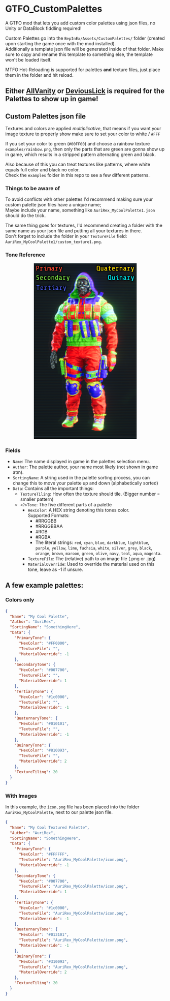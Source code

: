 # GTFO_CustomPalettes

A GTFO mod that lets you add custom color palettes using json files, no Unity or DataBlock fiddling required!

Custom Palettes go into the `BepInEx/Assets/CustomPalettes/` folder (created upon starting the game once with the mod installed).  
Additionally a template json file will be generated inside of that folder.
Make sure to copy and rename this template to something else, the template won't be loaded itself.

MTFO Hot-Reloading is supported for palettes **and** texture files, just place them in the folder and hit reload.

## **Either [AllVanity](https://thunderstore.io/c/gtfo/p/AuriRex/AllVanity/) or [DeviousLick](https://thunderstore.io/c/gtfo/p/Frog/DeviousLick/) is required for the Palettes to show up in game!**

## Custom Palettes json file

Textures and colors are applied *multiplicative*, that means if you want your image texture to properly show make sure to set your color to white / `#FFF`

If you set your color to green (`#00FF00`) and choose a rainbow texture `examples/rainbow.png`, then only the parts that are green are gonna show up in game, which results in a stripped pattern alternating green and black.

Also because of this you can treat textures like patterns, where white equals full color and black no color.  
Check the `examples` folder in this repo to see a few different patterns.

### Things to be aware of

To avoid conflicts with other palettes I'd recommend making sure your custom palette json files have a unique name;  
Maybe include your name, something like `AuriRex_MyCoolPalette1.json` should do the trick.

The same thing goes for textures, I'd recommend creating a folder with the same name as your json file and putting all your textures in there.  
Don't forget to include the folder in your `TextureFile` field: `AuriRex_MyCoolPalette1/custom_texture1.png`.

### Tone Reference

<p align="center">
  <img src="https://raw.githubusercontent.com/AuriRex/GTFO_CustomPalettes/main/palette_tone_ref.png" alt="Tone Reference"/>
</p>

### Fields
* `Name`: The name displayed in game in the palettes selection menu.
* `Author`: The palette author, your name most likely (not shown in game atm).
* `SortingName`: A string used in the palette sorting process, you can change this to move your palette up and down (alphabetically sorted)
* `Data`: Contains all the important things:
  * `TextureTiling`: How often the texture should tile. (Bigger number = smaller pattern)
  * `<?>Tone`: The five different parts of a palette
    * `HexColor`: A HEX string denoting this tones color.  
    Supported Formats:  
      * #RRGGBB
      * #RRGGBBAA
      * #RGB
      * #RGBA 
      * The literal strings: `red`, `cyan`, `blue`, `darkblue`, `lightblue`, `purple`, `yellow`, `lime`, `fuchsia`, `white`, `silver`, `grey`, `black`, `orange`, `brown`, `maroon`, `green`, `olive`, `navy`, `teal`, `aqua`, `magenta`.
    * `TextureFile`: The (relative) path to an image file (.png or .jpg)
    * `MaterialOverride`: Used to override the material used on this tone, leave as -1 if unsure.
## A few example palettes:
### Colors only
```json
{
  "Name": "My Cool Palette",
  "Author": "AuriRex",
  "SortingName": "SomethingHere",
  "Data": {
    "PrimaryTone": {
      "HexColor": "#FF0000",
      "TextureFile": "",
      "MaterialOverride": -1
    },
    "SecondaryTone": {
      "HexColor": "#007700",
      "TextureFile": "",
      "MaterialOverride": 1
    },
    "TertiaryTone": {
      "HexColor": "#1c0000",
      "TextureFile": "",
      "MaterialOverride": -1
    },
    "QuaternaryTone": {
      "HexColor": "#010101",
      "TextureFile": "",
      "MaterialOverride": -1
    },
    "QuinaryTone": {
      "HexColor": "#810093",
      "TextureFile": "",
      "MaterialOverride": 2
    },
    "TextureTiling": 20
  }
}
```
### With Images
In this example, the `icon.png` file has been placed into the folder `AuriRex_MyCoolPalette`, next to our palette json file.  
```json
{
  "Name": "My Cool Textured Palette",
  "Author": "AuriRex",
  "SortingName": "SomethingHere",
  "Data": {
    "PrimaryTone": {
      "HexColor": "#FFFFFF",
      "TextureFile": "AuriRex_MyCoolPalette/icon.png",
      "MaterialOverride": -1
    },
    "SecondaryTone": {
      "HexColor": "#007700",
      "TextureFile": "AuriRex_MyCoolPalette/icon.png",
      "MaterialOverride": 1
    },
    "TertiaryTone": {
      "HexColor": "#1c0000",
      "TextureFile": "AuriRex_MyCoolPalette/icon.png",
      "MaterialOverride": -1
    },
    "QuaternaryTone": {
      "HexColor": "#013101",
      "TextureFile": "AuriRex_MyCoolPalette/icon.png",
      "MaterialOverride": -1
    },
    "QuinaryTone": {
      "HexColor": "#310093",
      "TextureFile": "AuriRex_MyCoolPalette/icon.png",
      "MaterialOverride": 2
    },
    "TextureTiling": 20
  }
}
```